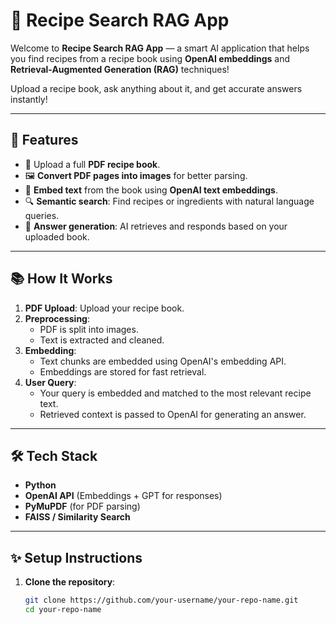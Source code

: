# 🍳 Recipe Search RAG App

Welcome to **Recipe Search RAG App** — a smart AI application that helps you find recipes from a recipe book using **OpenAI embeddings** and **Retrieval-Augmented Generation (RAG)** techniques!

Upload a recipe book, ask anything about it, and get accurate answers instantly!

---

## 🚀 Features

- 📖 Upload a full **PDF recipe book**.
- 🖼️ **Convert PDF pages into images** for better parsing.
- 🧠 **Embed text** from the book using **OpenAI text embeddings**.
- 🔍 **Semantic search**: Find recipes or ingredients with natural language queries.
- 🤖 **Answer generation**: AI retrieves and responds based on your uploaded book.

---

## 📚 How It Works

1. **PDF Upload**: Upload your recipe book.
2. **Preprocessing**:
   - PDF is split into images.
   - Text is extracted and cleaned.
3. **Embedding**:
   - Text chunks are embedded using OpenAI's embedding API.
   - Embeddings are stored for fast retrieval.
4. **User Query**:
   - Your query is embedded and matched to the most relevant recipe text.
   - Retrieved context is passed to OpenAI for generating an answer.

---

## 🛠️ Tech Stack

- **Python**
- **OpenAI API** (Embeddings + GPT for responses)
- **PyMuPDF** (for PDF parsing)
- **FAISS / Similarity Search**

---

## ✨ Setup Instructions

1. **Clone the repository**:
   ```bash
   git clone https://github.com/your-username/your-repo-name.git
   cd your-repo-name
